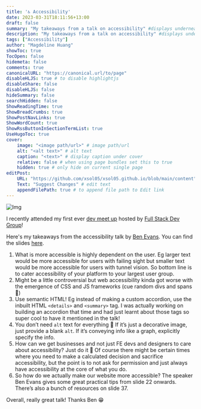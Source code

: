 ```yaml
---
title: '♿️ Accessibility'
date: 2023-03-31T18:11:56+13:00
draft: false
summary: "My takeaways from a talk on accessibility" #displays underneath title in blog title card on homepage
description: "My takeaways from a talk on accessibility" #displays underneath title in actual blog page
tags: ["Accessibility"]
author: "Magdeline Huang"
showToc: true
TocOpen: false
hidemeta: false
comments: true
canonicalURL: "https://canonical.url/to/page"
disableHLJS: true # to disable highlightjs
disableShare: false
disableHLJS: false
hideSummary: false
searchHidden: false
ShowReadingTime: true
ShowBreadCrumbs: true
ShowPostNavLinks: true
ShowWordCount: true
ShowRssButtonInSectionTermList: true
UseHugoToc: true
cover:
    image: "<image path/url>" # image path/url
    alt: "<alt text>" # alt text
    caption: "<text>" # display caption under cover
    relative: false # when using page bundles set this to true
    hidden: true # only hide on current single page
editPost:
    URL: "https://github.com/xsol05/xsol05.github.io/blob/main/content"
    Text: "Suggest Changes" # edit text
    appendFilePath: true # to append file path to Edit link
---
```


<!-- {{< figure src="/images/fullstackdev.jpg#left" alt="Full stack dev meetup" caption="Full stack dev meetup" height="400px" width="300px">}} -->

<!-- {{< figure src="/images/accessibility.jpg#centre" alt="Accessibility Erosion by Ben Evans" caption="Accessibility Erosion by Ben Evans" height="400px" width="300px">}} -->

![Img](https://www.searchenginejournal.com/wp-content/uploads/2020/08/9-ways-you-can-make-your-website-more-accessible-5f3f5d3bd7a34.png#center)

I recently attended my first ever [dev meet up](https://www.meetup.com/full-stack-dev-new-zealand/events/291941981/) hosted by [Full Stack Dev Group](https://www.meetup.com/full-stack-dev-new-zealand/)!

Here's my takeaways from the accessibility talk by [Ben Evans](https://benevans.buzz/). You can find the slides [here](https://docs.google.com/presentation/d/1tAjibS4JIEm7VwjFTmsU8Y3-yHDPeH-ZIN-lo1m52Gk/edit#slide=id.gd362d286f3_1_0).

1. What is more accessible is highly dependent on the user. Eg larger text would be more accessible for users with failing sight but smaller text would be more accessible for users with tunnel vision. So bottom line is to cater accessibility of your platform to your largest user group.
2. Might be a little controversial but web accessibility kinda got worse with the emergence of CSS and JS frameworks (cue random divs and spans 🥲)
3. Use semantic HTML! Eg instead of making a custom accordion, use the inbuilt HTML `<details>` and `<summary>` tag. I was actually working on building an accordion that time and had just learnt about those tags so super cool to have it mentioned in the talk!
4. You don’t need `alt` text for everything 👀 If it’s just a decorative image, just provide a blank `alt`. If it’s conveying info like a graph, explicitly specify the info.
5. How can we get businesses and not just FE devs and designers to care about accessibility? Just do it 🤡 Of course there might be certain times where you need to make a calculated decision and sacrifice accessibility, but the point is to not ask for permission and just always have accessibility at the core of what you do.
6. So how do we actually make our website more accessible? The speaker Ben Evans gives some great practical tips from slide 22 onwards. There’s also a bunch of resources on slide 37.

Overall, really great talk! Thanks Ben 😁
